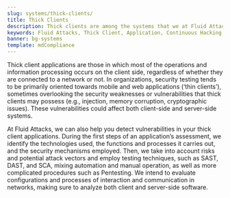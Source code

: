 ```yaml
---
slug: systems/thick-clients/
title: Thick Clients
description: Thick clients are among the systems that we at Fluid Attacks help you evaluate to detect security vulnerabilities that you can subsequently remediate.
keywords: Fluid Attacks, Thick Client, Application, Continuous Hacking, Security, System, Ethical Hacking, Pentesting
banner: bg-systems
template: mdCompliance
---
```


<div class="paragraph fw3 f3 lh-2">

Thick client applications are those in which most of the operations and
information processing occurs on the client side, regardless of whether
they are connected to a network or not. In organizations, security
testing tends to be primarily oriented towards mobile and web
applications (‘thin clients’), sometimes overlooking the security
weaknesses or vulnerabilities that thick clients may possess (e.g.,
injection, memory corruption, cryptographic issues). These
vulnerabilities could affect both client-side and server-side systems.

</div>

<div class="paragraph fw3 f3 lh-2">

At Fluid Attacks, we can also help you detect vulnerabilities in your
thick client applications. During the first steps of an application’s
assessment, we identify the technologies used, the functions and
processes it carries out, and the security mechanisms employed. Then, we
take into account risks and potential attack vectors and employ testing
techniques, such as SAST, DAST, and SCA, mixing automation and manual
operation, as well as more complicated procedures such as Pentesting. We
intend to evaluate configurations and processes of interaction and
communication in networks, making sure to analyze both client and
server-side software.

</div>
